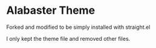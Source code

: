 # Alabaster Theme

Forked and modified to be simply installed with straight.el

I only kept the theme file and removed other files.
